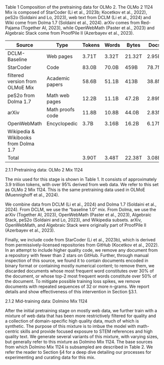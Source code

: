 Table 1 Composition of the pretraining data for OLMo 2. The OLMo 2 1124 Mix is composed of StarCoder (Li et al., 2023b; Kocetkov et al., 2022), peS2o (Soldaini and Lo, 2023), web text from DCLM (Li et al., 2024) and Wiki come from Dolma 1.7 (Soldaini et al., 2024). arXiv comes from Red-Pajama (Together AI, 2023), while OpenWebMath (Paster et al., 2023) and Algebraic Stack come from ProofPile II (Azerbayev et al., 2023).

| Source                        | Type                  | Tokens   | Words   | Bytes   | Docs   |
|-------------------------------|-----------------------|----------|---------|---------|--------|
| DCLM-Baseline                 | Web pages             | 3.71T    | 3.32T   | 21.32T  | 2.95B  |
| StarCoder                     | Code                  | 83.0B    | 70.0B   | 459B    | 78.7M  |
| filtered version from OLMoE Mix | Academic papers      | 58.6B    | 51.1B   | 413B    | 38.8M  |
| peS2o from Dolma 1.7          | Math web pages        | 12.2B    | 11.1B   | 47.2B   | 2.89M  |
| arXiv                         | Math proofs code      | 11.8B    | 10.8B   | 44.0B   | 2.83M  |
| OpenWebMath                   | Encyclopedic          | 3.7B     | 3.16B   | 16.2B   | 6.17M  |
| Wikipedia & Wikibooks from Dolma 1.7 |                      |          |         |         |        |
| Total                         |                       | 3.90T    | 3.48T   | 22.38T  | 3.08B  |

2.1.1 Pretraining data: OLMo 2 Mix 1124

The mix used for this stage is shown in Table 1. It consists of approximately 3.9 trillion tokens, with over 95% derived from web data. We refer to this set as OLMo 2 Mix 1124. This is the same pretraining data used in OLMoE (Muennighoff et al., 2024).

We combine data from DCLM (Li et al., 2024) and Dolma 1.7 (Soldaini et al., 2024). From DCLM, we use the “baseline 1.0” mix. From Dolma, we use the arXiv (Together AI, 2023), OpenWebMath (Paster et al., 2023), Algebraic Stack, peS2o (Soldaini and Lo, 2023), and Wikipedia subsets. arXiv, OpenWebMath, and Algebraic Stack were originally part of ProofPile II (Azerbayev et al., 2023).

Finally, we include code from StarCoder (Li et al., 2023b), which is derived from permissively-licensed repositories from GitHub (Kocetkov et al., 2022). In an attempt to include higher quality code, we remove any document from a repository with fewer than 2 stars on GitHub. Further, through manual inspection of this source, we found it to contain documents encoded in binary format or containing mostly numerical content; to remove them, we discarded documents whose most frequent word constitutes over 30% of the document, or whose top-2 most frequent words constitute over 50% of the document. To mitigate possible training loss spikes, we remove documents with repeated sequences of 32 or more n-grams. We report details and show effectiveness of this intervention in Section §3.1.

2.1.2 Mid-training data: Dolmino Mix 1124

After the initial pretraining stage on mostly web data, we further train with a mixture of web data that has been more restrictively filtered for quality and a collection of domain-specific high quality data, much of which is synthetic. The purpose of this mixture is to imbue the model with math-centric skills and provide focused exposure to STEM references and high quality text. We generate several variants of this mixture, with varying sizes, but generally refer to this mixture as Dolmino Mix 1124. The base sources from which Dolmino Mix 1124 is subsampled are described in Table 2. We refer the reader to Section §4 for a deep dive detailing our processes for experimenting and curating data for this mix.